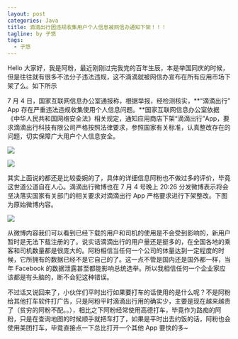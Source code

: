 ```yaml
---
layout: post
categories: Java
title: 滴滴出行因违规收集用户个人信息被网信办通知下架！！！
tagline: by 子悠
tags: 
  - 子悠
---
```


Hello 大家好，我是阿粉，最近刚刚过完我党的百年生辰，本是举国同庆的时候，但是往往就有很多不法分子违法违规，这不滴滴就被网信办宣布在所有应用市场下架了么。如下所示

<!--more-->

7 月 4 日，国家互联网信息办公室通报称，根据举报，经检测核实，**“滴滴出行” App 存在严重违法违规收集使用个人信息问题。**国家互联网信息办公室依据《中华人民共和国网络安全法》相关规定，通知应用商店下架“滴滴出行”App，要求滴滴出行科技有限公司严格按照法律要求，参照国家有关标准，认真整改存在的问题，切实保障广大用户个人信息安全。

![](http://www.justdojava.com/assets/images/2019/java/image_ziyou/2021/0704/1.png)

![](http://www.justdojava.com/assets/images/2019/java/image_ziyou/2021/0704/2.png)

其实上面说的都还是比较委婉的了，具体的详细信息阿粉也不做过多的评价，毕竟这世道公道自在人心。滴滴出行微博也在 7 月 4 号晚上 20:26 分发微博表示将会坚决落实国家有关部门的相关要求对滴滴出行 App 严格要求进行下架整改。下图为原始微博内容。

![](http://www.justdojava.com/assets/images/2019/java/image_ziyou/2021/0704/3.png)

从微博内容我们可以看到已经下载的用户和司机的使用是不会受到影响的，新用户暂时是无法下载注册的了。说实话滴滴出行的用户量还是挺多的，在全国各地的乘客和司机数量都是很庞大的。阿粉相信当任何一个公司的体量达到一定程度的时候，它所拥有的数据已经不是它自己的了。这一点不管是国内还是国外都一样，当年 Facebook 的数据泄露甚至都能影响总统选举。所以我相信任何一个企业家应该都是有头脑的，断不会犯这种错误。

不过话又说回来了，小伙伴们平时出行如果要打车的话使用的是什么呢？不是阿粉给其他打车软件打广告，只是阿粉平时滴滴出行用的确实少，主要是现在越来越贵了（贫穷的阿粉不配。。），相比之下阿粉经常使用高德打车，毕竟作为路痴的阿粉，只是在查询地图的时候顺手就把车打了，如果是平时出去约饭的话，阿粉也会使用美团打车，毕竟直接点一下总比打开一个其他 App 要快的多~